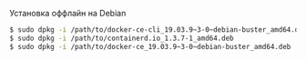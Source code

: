 Установка оффлайн на Debian
```bash
$ sudo dpkg -i /path/to/docker-ce-cli_19.03.9~3-0~debian-buster_amd64.deb
$ sudo dpkg -i /path/to/containerd.io_1.3.7-1_amd64.deb
$ sudo dpkg -i /path/to/docker-ce_19.03.9~3-0~debian-buster_amd64.deb
```
